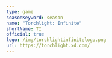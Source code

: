 ```yaml
---
type: game
seasonKeyword: season
name: "Torchlight: Infinite"
shortName: TI
official: true
logo: /img/torchlightinfinitelogo.png
url: https://torchlight.xd.com/
---
```

